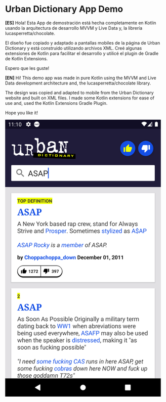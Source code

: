 # Urban Dictionary App Demo

**[ES]**
Hola! Esta App de demostración está hecha completamente en Kotlin usando la arquitectura de desarrollo MVVM y Live Data y, la librería lucasperretta/chocolate.

El diseño fue copiado y adaptado a pantallas mobiles de la página de Urban Dictionary y está construido utilizando archivos XML. Creé algunas extensiones de Kotlin para facilitar el desarrollo y utilicé el plugin de Gradle de Kotlin Extensions.

Espero que les guste!


**[EN]**
Hi! This demo app was made in pure Kotlin using the MVVM and Live Data development architecture and, the lucasperretta/chocolate library.

The design was copied and adapted to mobile from the Urban Dictionary website and built on XML files. I made some Kotlin extensions for ease of use and, used the Kotlin Extensions Gradle Plugin.

Hope you like it!


![Screenshot](/.readme/screenshot.png)